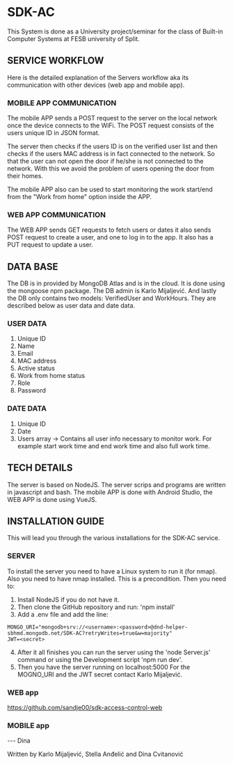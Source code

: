 # SDK-AC
This System is done as a University project/seminar for
the class of Built-in Computer Systems at FESB university of Split.
## SERVICE WORKFLOW
Here is the detailed explanation of the Servers workflow aka its
communication with other devices (web app and mobile app).
### MOBILE APP COMMUNICATION
The mobile APP sends a POST request to the server on the local
network once the device connects to the WiFi. The POST request
consists of the users unique ID in JSON format.

The server then checks if the users ID is on the verified user
list and then checks if the users MAC address is in fact
connected to the network. So that the user can not open the
door if he/she is not connected to the network. With this we
avoid the problem of users opening the door from their homes.

The mobile APP also can be used to start monitoring the work
start/end from the "Work from home" option inside the APP.
### WEB APP COMMUNICATION
The WEB APP sends GET requests to fetch users or dates it also sends
POST request to create a user, and one to log in to the app. It also has
a PUT request to update a user.
## DATA BASE
The DB is in provided by MongoDB Atlas and is in the cloud. It is done
using the mongoose npm package. The DB admin is Karlo Mijaljević. And
lastly the DB only contains two models: VerifiedUser and WorkHours.
They are described below as user data and date data.
### USER DATA
1. Unique ID
2. Name
3. Email
4. MAC address
5. Active status
6. Work from home status
7. Role
8. Password
### DATE DATA
1. Unique ID
2. Date
3. Users array -> Contains all user info necessary to monitor work. For
example start work time and end work time and also full work time.
## TECH DETAILS
The server is based on NodeJS. The server scrips and programs
are written in javascript and bash. The mobile APP is done with Android Studio, the WEB APP is done using VueJS.
## INSTALLATION GUIDE
This will lead you through the various installations for the SDK-AC
service.
### SERVER
To install the server you need to  have a Linux system to run it (for nmap). Also you need to have nmap installed. This is a precondition.
Then you need to:
1. Install NodeJS if you do not have it.
2. Then clone the GitHub repository and run: 'npm install'
3. Add a .env file and add the line:
```
MONGO_URI="mongodb+srv://<username>:<password>@dnd-helper-sbhmd.mongodb.net/SDK-AC?retryWrites=true&w=majority"
JWT=<secret>
```
4. After it all finishes you can run the server using the 'node Server.js'
command or using the Development script 'npm run dev'.
5. Then you have the server running on localhost:5000
For the MOGNO_URI and the JWT secret contact Karlo Mijaljević.
### WEB app
https://github.com/sandje00/sdk-access-control-web
### MOBILE app
--- Dina

Written by
Karlo Mijaljević, Stella Anđelić and Dina Cvitanović
